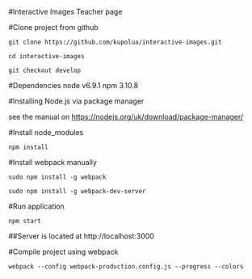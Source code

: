 #Interactive Images Teacher page

#Clone project from github

`git clone https://github.com/kupolua/interactive-images.git`

`cd interactive-images`

`git checkout develop`

#Dependencies 
node v6.9.1 
npm 3.10.8

#Installing Node.js via package manager

see the manual on https://nodejs.org/uk/download/package-manager/

#Install node_modules

`npm install`

#Install webpack manually

`sudo npm install -g webpack`

`sudo npm install -g webpack-dev-server`

#Run application

`npm start`

##Server is located at http://localhost:3000

#Compile project using webpack

`webpack --config webpack-production.config.js --progress --colors`